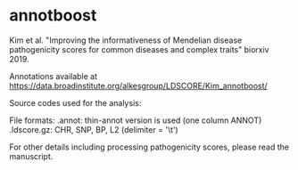 # annotboost
Kim et al. "Improving the informativeness of Mendelian disease pathogenicity scores for common diseases and complex traits" biorxiv 2019.

Annotations available at https://data.broadinstitute.org/alkesgroup/LDSCORE/Kim_annotboost/

Source codes used for the analysis:


File formats:
.annot: thin-annot version is used (one column ANNOT)
.ldscore.gz: CHR, SNP, BP, L2 (delimiter = '\t')

For other details including processing pathogenicity scores, please read the manuscript.
